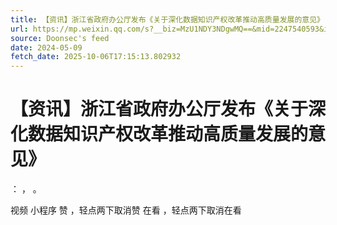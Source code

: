 ```yaml
---
title: 【资讯】浙江省政府办公厅发布《关于深化数据知识产权改革推动高质量发展的意见》
url: https://mp.weixin.qq.com/s?__biz=MzU1NDY3NDgwMQ==&mid=2247540593&idx=2&sn=6e72ce4e2385d7e8729193d28d955c56
source: Doonsec's feed
date: 2024-05-09
fetch_date: 2025-10-06T17:15:13.802932
---
```


# 【资讯】浙江省政府办公厅发布《关于深化数据知识产权改革推动高质量发展的意见》

：
，
。

视频
小程序
赞
，轻点两下取消赞
在看
，轻点两下取消在看